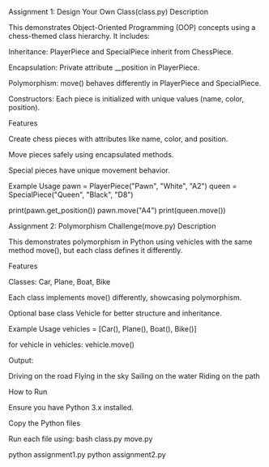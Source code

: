 Assignment 1: Design Your Own Class(class.py)
Description

This  demonstrates Object-Oriented Programming (OOP) concepts using a chess-themed class hierarchy.
It includes:

Inheritance: PlayerPiece and SpecialPiece inherit from ChessPiece.

Encapsulation: Private attribute __position in PlayerPiece.

Polymorphism: move() behaves differently in PlayerPiece and SpecialPiece.

Constructors: Each piece is initialized with unique values (name, color, position).

Features

Create chess pieces with attributes like name, color, and position.

Move pieces safely using encapsulated methods.

Special pieces have unique movement behavior.

Example Usage
pawn = PlayerPiece("Pawn", "White", "A2")
queen = SpecialPiece("Queen", "Black", "D8")

print(pawn.get_position())
pawn.move("A4")
print(queen.move())

Assignment 2: Polymorphism Challenge(move.py)
Description

This  demonstrates polymorphism in Python using vehicles with the same method move(), but each class defines it differently.

Features

Classes: Car, Plane, Boat, Bike

Each class implements move() differently, showcasing polymorphism.

Optional base class Vehicle for better structure and inheritance.

Example Usage
vehicles = [Car(), Plane(), Boat(), Bike()]

for vehicle in vehicles:
    vehicle.move()


Output:

Driving on the road 
Flying in the sky 
Sailing on the water 
Riding on the path 

How to Run

Ensure you have Python 3.x installed.

Copy the Python files 

Run each file using:
bash
class.py
move.py


python assignment1.py
python assignment2.py
